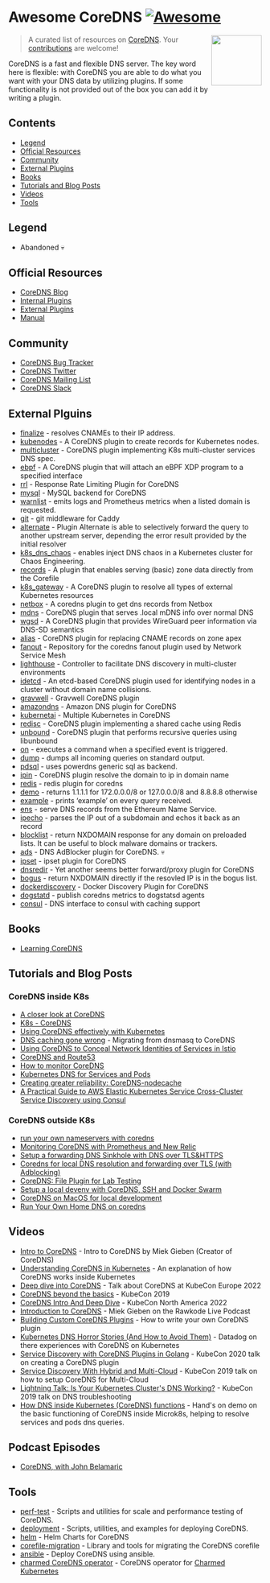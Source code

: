 # Awesome CoreDNS [![Awesome](https://awesome.re/badge.svg)](https://awesome.re)  <!-- omit in toc -->

> A curated list of resources on [CoreDNS](https://www.coredns.io/).
> [<img src="https://cncf-branding.netlify.app/img/projects/coredns/stacked/color/coredns-stacked-color.svg" align="right" width="100">](https://coredns.io)
> Your [contributions](https://github.com/mariuskimmina/awesome-coredns/blob/main/contributing.md) are welcome!

CoreDNS is a fast and flexible DNS server. The key word here is flexible: with CoreDNS you are able to do what you want with your DNS data by utilizing plugins. If some functionality is not provided out of the box you can add it by writing a plugin.

## Contents <!-- omit in toc -->

- [Legend](#legend)
- [Official Resources](#official-resources)
- [Community](#community)
- [External Plugins](#external-plugins)
- [Books](#books)
- [Tutorials and Blog Posts](#tutorials-and-blog-posts)
- [Videos](#videos)
- [Tools](#tools)

## Legend

- Abandoned :skull:

## Official Resources

- [CoreDNS Blog](https://coredns.io/blog/)
- [Internal Plugins](https://coredns.io/plugins)
- [External Plugins](https://coredns.io/explugins)
- [Manual](https://coredns.io/manual)


## Community

- [CoreDNS Bug Tracker](https://github.com/coredns/coredns/issues)
- [CoreDNS Twitter](https://twitter.com/corednsio)
- [CoreDNS Mailing List](coredns-discuss@googlegroups.com) 
- [CoreDNS Slack](https://slack.cncf.io)


## External Plguins

- [finalize](https://github.com/tmeckel/coredns-finalizer) -  resolves CNAMEs to their IP address.
- [kubenodes](https://github.com/infobloxopen/kubenodes) - A CoreDNS plugin to create records for Kubernetes nodes.
- [multicluster](https://github.com/coredns/multicluster/) - CoreDNS plugin implementing K8s multi-cluster services DNS spec.
- [ebpf](https://github.com/InfobloxOpen/ebpf) - A CoreDNS plugin that will attach an eBPF XDP program to a specified interface
- [rrl](https://github.com/coredns/rrl) - Response Rate Limiting Plugin for CoreDNS
- [mysql](https://coredns.io/explugins/mysql/) - MySQL backend for CoreDNS
- [warnlist](https://coredns.io/explugins/warnlist/) - emits logs and Prometheus metrics when a listed domain is requested.
- [git](https://github.com/miekg/coredns-git) - git middleware for Caddy
- [alternate](https://github.com/coredns/alternate) - Plugin Alternate is able to selectively forward the query to another upstream server, depending the error result provided by the initial resolver
- [k8s_dns_chaos](https://github.com/chaos-mesh/k8s_dns_chaos) - enables inject DNS chaos in a Kubernetes cluster for Chaos Engineering.
- [records](https://github.com/coredns/records) - A plugin that enables serving (basic) zone data directly from the Corefile
- [k8s_gateway](https://github.com/ori-edge/k8s_gateway) - A CoreDNS plugin to resolve all types of external Kubernetes resources
- [netbox](https://github.com/oz123/coredns-netbox-plugin/) - A coredns plugin to get dns records from Netbox
- [mdns](https://github.com/openshift/coredns-mdns) - CoreDNS plugin that serves .local mDNS info over normal DNS
- [wgsd](https://github.com/jwhited/wgsd) - A CoreDNS plugin that provides WireGuard peer information via DNS-SD semantics
- [alias](https://github.com/serverwentdown/alias) - CoreDNS plugin for replacing CNAME records on zone apex
- [fanout](https://github.com/networkservicemesh/fanout) - Repository for the coredns fanout plugin used by Network Service Mesh
- [lighthouse](https://github.com/submariner-io/lighthouse/tree/devel/coredns/plugin) - Controller to facilitate DNS discovery in multi-cluster environments
- [idetcd](https://github.com/jiachengxu/idetcd) - An etcd-based CoreDNS plugin used for identifying nodes in a cluster without domain name collisions.
- [gravwell](https://github.com/gravwell/coredns) - Gravwell CoreDNS plugin
- [amazondns](https://github.com/wadahiro/coredns-amazondns) - Amazon DNS plugin for CoreDNS
- [kubernetai](https://github.com/coredns/kubernetai) - Multiple Kubernetes in CoreDNS
- [redisc](https://github.com/miekg/redis) - CoreDNS plugin implementing a shared cache using Redis
- [unbound](https://github.com/coredns/unbound) - CoreDNS plugin that performs recursive queries using libunbound
- [on](https://github.com/coredns/caddy/tree/master/onevent) - executes a command when a specified event is triggered.
- [dump](https://github.com/miekg/dump) - dumps all incoming queries on standard output.
- [pdsql](https://github.com/wenerme/coredns-pdsql) - uses powerdns generic sql as backend.
- [ipin](https://github.com/wenerme/coredns-ipin) - CoreDNS plugin resolve the domain to ip in domain name
- [redis](https://github.com/arvancloud/redis) - redis plugin for coredns
- [demo](https://github.com/coredns/demo) - returns 1.1.1.1 for 172.0.0.0/8 or 127.0.0.0/8 and 8.8.8.8 otherwise
- [example](https://github.com/coredns/example) - prints ‘example’ on every query received.
- [ens](https://github.com/wealdtech/coredns-ens) - serve DNS records from the Ethereum Name Service.
- [ipecho](https://github.com/Eun/coredns-ipecho) - parses the IP out of a subdomain and echos it back as an record
- [blocklist](https://github.com/relekang/coredns-blocklist) - return NXDOMAIN response for any domain on preloaded lists. It can be useful to block malware domains or trackers.
- [ads](https://github.com/missdeer/ads) - DNS AdBlocker plugin for CoreDNS. :skull:
- [ipset](https://github.com/missdeer/ipset) - ipset plugin for CoreDNS
- [dnsredir](https://github.com/leiless/dnsredir) - Yet another seems better forward/proxy plugin for CoreDNS
- [bogus](https://github.com/missdeer/bogus) - return NXDOMAIN directly if the resovled IP is in the bogus list.
- [dockerdiscovery](https://github.com/kevinjqiu/coredns-dockerdiscovery) - Docker Discovery Plugin for CoreDNS
- [dogstatd](https://github.com/segmentio/coredns-plugins/tree/master/dogstatsd) - publish coredns metrics to dogstatsd agents
- [consul](https://github.com/segmentio/coredns-plugins/tree/master/consul) - DNS interface to consul with caching support


## Books

- [Learning CoreDNS](https://www.oreilly.com/library/view/learning-coredns/9781492047957/)


## Tutorials and Blog Posts

### CoreDNS inside K8s

- [A closer look at CoreDNS](https://medium.com/opstree-technology/a-closer-look-at-coredns-9968a1949577)
- [K8s - CoreDNS](https://blog.devgenius.io/k8s-dns-b798ea9db512)
- [Using CoreDNS effectively with Kubernetes](https://medium.com/infracloud-technologies/using-coredns-effectively-with-kubernetes-bd79b05768f7)
- [DNS caching gone wrong](https://qasim-sarfraz.medium.com/dns-caching-gone-wrong-a329dc00452e) - Migrating from dnsmasq to CoreDNS
- [Using CoreDNS to Conceal Network Identities of Services in Istio](https://thecloudblog.net/post/using-coredns-to-conceal-network-identities-of-services-in-istio/)
- [CoreDNS and Route53](https://nicks-playground.net/posts/2019-11-26-coredns-and-route53/)
- [How to monitor CoreDNS](https://sysdig.es/blog/how-to-monitor-coredns/)
- [Kubernetes DNS for Services and Pods](https://medium.com/kubernetes-tutorials/kubernetes-dns-for-services-and-pods-664804211501)
- [Creating greater reliability: CoreDNS-nodecache](https://www.contentful.com/blog/coredns-nodecache-blog/) 
- [A Practical Guide to AWS Elastic Kubernetes Service Cross-Cluster Service Discovery using Consul](https://www.linkedin.com/pulse/practical-guide-aws-elastic-kubernetes-service-using-consul-rahul/)


### CoreDNS outside K8s

- [run your own nameservers with coredns](https://www.gophp.io/run-your-own-nameservers-with-coredns/)
- [Monitoring CoreDNS with Prometheus and New Relic](https://newrelic.com/blog/how-to-relic/monitor-coredns)
- [Setup a forwarding DNS Sinkhole with DNS over TLS&HTTPS](https://jmattheis.de/blog/setup-a-forwarding-dns-sinkhole-with-dns-over-tlshttps)
- [Coredns for local DNS resolution and forwarding over TLS (with Adblocking)](https://www.reddit.com/r/selfhosted/comments/jk9g61/coredns_for_local_dns_resolution_and_forwarding/)
- [CoreDNS: File Plugin for Lab Testing](https://cloudcult.dev/coredns-for-lab-testing/)
- [Setup a local devenv with CoreDNS, SSH and Docker Swarm](https://dklesev.github.io/devenv/)
- [CoreDNS on MacOS for local development](https://brendanthompson.com/posts/2021/12/coredns-on-macos-for-local-development)
- [Run Your Own Home DNS on coredns](https://blog.idempotent.ca/2018/04/18/run-your-own-home-dns-on-coredns/)


## Videos

- [Intro to CoreDNS](https://www.youtube.com/watch?v=ZFEa2pDpvws) - Intro to CoreDNS by Miek Gieben (Creator of CoreDNS)
- [Understanding CoreDNS in Kubernetes](https://www.youtube.com/watch?v=qRiLmLACYSY) - An explanation of how CoreDNS works inside Kubernetes
- [Deep dive into CoreDNS](https://www.youtube.com/watch?v=rNlSgYZoIYs&) - Talk about CoreDNS at KubeCon Europe 2022
- [CoreDNS beyond the basics](https://www.youtube.com/watch?v=ym1uWYzxpEE) - KubeCon 2019
- [CoreDNS Intro And Deep Dive](https://www.youtube.com/watch?v=6TkrrZLxQeo) - KubeCon North America 2022
- [Introduction to CoreDNS](https://www.youtube.com/watch?v=um1ODpLrvsw) - Miek Gieben on the Rawkode Live Podcast
- [Building Custom CoreDNS Plugins](https://www.youtube.com/watch?v=ZffZzGbjy1k) - How to write your own CoreDNS plugin
- [Kubernetes DNS Horror Stories (And How to Avoid Them)](https://www.youtube.com/watch?v=Yq-SVNa_W5E) - Datadog on there experiences with CoreDNS on Kubernetes
- [Service Discovery with CoreDNS Plugins in Golang](https://www.youtube.com/watch?v=PtG0xlh5eSs) - KubeCon 2020 talk on creating a CoreDNS plugin
- [Service Discovery With Hybrid and Multi-Cloud](https://www.youtube.com/watch?v=vvVmx0EDdkw) - KubeCon 2019 talk on how to setup CoreDNS for Multi-Cloud
- [Lightning Talk: Is Your Kubernetes Cluster's DNS Working?](https://www.youtube.com/watch?v=thBCB7YeZ2g) - KubeCon 2019 talk on DNS troubleshooting
- [How DNS inside Kubernetes (CoreDNS) functions](https://www.youtube.com/watch?v=LBsZYPUUGuM) - Hand's on demo on the basic functioning of CoreDNS inside Microk8s, helping to resolve services and pods dns queries.


## Podcast Episodes

- [CoreDNS, with John Belamaric](https://open.spotify.com/episode/7jU6ggH7OY68NonBpJ8NUd?si=-DQfwhzwTFqabrC8Cd72IQ&nd=1)


## Tools

- [perf-test](https://github.com/coredns/perf-tests) - Scripts and utilities for scale and performance testing of CoreDNS.
- [deployment](https://github.com/coredns/deployment) - Scripts, utilities, and examples for deploying CoreDNS.
- [helm](https://github.com/coredns/helm) - Helm Charts for CoreDNS
- [corefile-migration](https://github.com/coredns/corefile-migration) - Library and tools for migrating the CoreDNS corefile
- [ansible](https://github.com/cloudalchemy/ansible-coredns) - Deploy CoreDNS using ansible.
- [charmed CoreDNS operator](https://github.com/charmed-kubernetes/charm-coredns) - CoreDNS operator for [Charmed Kubernetes](https://github.com/charmed-kubernetes)
